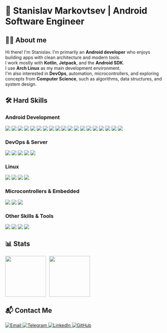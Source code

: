 # 👋 Stanislav Markovtsev | Android Software Engineer

## 🧑‍💻 About me

Hi there! I'm Stanislav.
I'm primarily an **Android developer** who enjoys building apps with clean architecture and modern tools.  
I work mostly with **Kotlin**, **Jetpack**, and the **Android SDK**.  
I use **Arch Linux** as my main development environment.  
I'm also interested in **DevOps**, automation, microcontrollers, and exploring concepts from **Computer Science**, such as algorithms, data structures, and system design.


## 🛠 Hard Skills
### Android Development
<p align="left"> <img src="https://img.shields.io/badge/Android-3DDC84?style=for-the-badge&logo=android&logoColor=white"/> <img src="https://img.shields.io/badge/Kotlin-7F52FF?style=for-the-badge&logo=kotlin&logoColor=white"/> <img src="https://img.shields.io/badge/Java-007396?style=for-the-badge&logo=java&logoColor=white"/> <img src="https://img.shields.io/badge/Android%20Studio-3DDC84?style=for-the-badge&logo=android-studio&logoColor=white"/> <img src="https://img.shields.io/badge/Jetpack-4285F4?style=for-the-badge&logo=android&logoColor=white"/> <img src="https://img.shields.io/badge/Jetpack%20Compose-4285F4?style=for-the-badge&logo=jetpack-compose&logoColor=white"/> <img src="https://img.shields.io/badge/Koin-8F0D87?style=for-the-badge&logoColor=white"/> <img src="https://img.shields.io/badge/Dagger%202-3178C6?style=for-the-badge&logo=google&logoColor=white"/> <img src="https://img.shields.io/badge/Retrofit-00599C?style=for-the-badge&logo=android&logoColor=white"/> <img src="https://img.shields.io/badge/MVVM-blue?style=for-the-badge"/> <img src="https://img.shields.io/badge/MVP-green?style=for-the-badge"/> <img src="https://img.shields.io/badge/MVC-purple?style=for-the-badge"/> <img src="https://img.shields.io/badge/MVI-orange?style=for-the-badge"/> <img src="https://img.shields.io/badge/XML-E34F26?style=for-the-badge&logo=xml&logoColor=white"/> <img src="https://img.shields.io/badge/Room-6DB33F?style=for-the-badge&logo=sqlite&logoColor=white"/> <img src="https://img.shields.io/badge/Firebase-FFCA28?style=for-the-badge&logo=firebase&logoColor=black"/> <img src="https://img.shields.io/badge/JUnit-25A162?style=for-the-badge&logo=junit5&logoColor=white"/> <img src="https://img.shields.io/badge/Espresso-5A6E9C?style=for-the-badge&logo=espresso&logoColor=white"/> <img src="https://img.shields.io/badge/Mockito-90C53F?style=for-the-badge&logo=mockito&logoColor=white"/> </p>

### DevOps & Server
<p align="left"> <img src="https://img.shields.io/badge/Caddy-29B8F0?style=for-the-badge&logo=caddy&logoColor=white"/> <img src="https://img.shields.io/badge/HTTP%2FHTTPS-0078D7?style=for-the-badge&logo=http&logoColor=white"/> <img src="https://img.shields.io/badge/SSL-0052CC?style=for-the-badge&logo=letsencrypt&logoColor=white"/> <img src="https://img.shields.io/badge/Docker-2496ED?style=for-the-badge&logo=docker&logoColor=white"/> <img src="https://img.shields.io/badge/Docker%20Compose-34495E?style=for-the-badge&logo=docker&logoColor=white"/> </p>

### Linux
<p align="left"> <img src="https://img.shields.io/badge/Arch%20Linux-1793D1?style=for-the-badge&logo=arch-linux&logoColor=white"/> <img src="https://img.shields.io/badge/Hyprland-3DDC84?style=for-the-badge"/> <img src="https://img.shields.io/badge/Linux-FCC624?style=for-the-badge&logo=linux&logoColor=black"/> <img src="https://img.shields.io/badge/Bash-4EAA25?style=for-the-badge&logo=gnubash&logoColor=white"/> </p>

### Microcontrollers & Embedded
<p align="left"> <img src="https://img.shields.io/badge/Arduino-D2492A?style=for-the-badge&logo=arduino&logoColor=white"/> <img src="https://img.shields.io/badge/ESP8266-FF6F00?style=for-the-badge&logo=esp8266&logoColor=white"/> <img src="https://img.shields.io/badge/Raspberry%20Pi-C51A4A?style=for-the-badge&logo=raspberry-pi&logoColor=white"/> </p>

### Other Skills & Tools
<p align="left"> <img src="https://img.shields.io/badge/Markdown-000000?style=for-the-badge&logo=markdown&logoColor=white"/> <img src="https://img.shields.io/badge/SQL-336791?style=for-the-badge&logo=sqlite&logoColor=white"/> <img src="https://img.shields.io/badge/LaTeX-008080?style=for-the-badge&logo=latex&logoColor=white"/> <img src="https://img.shields.io/badge/Wolfram-CC0000?style=for-the-badge&logo=wolfram&logoColor=white"/> </p>

## 📊 Stats

<div>
<a href="https://github-readme-stats.vercel.app/api?username=kawunus&hide=contribs&show_icons=true&theme=dark-dracula">
  <img align="left" height="130" style="margin-right: 10px" src="https://github-readme-stats.vercel.app/api?username=kawunus&hide=contribs&show_icons=true&theme=dark-dracula" />
</a>
<a href="https://github-readme-stats.vercel.app/api/top-langs/?username=kawunus&layout=compact&theme=dark-dracula">
  <img align="left" height="130" src="https://github-readme-stats.vercel.app/api/top-langs/?username=kawunus&layout=compact&theme=dark-dracula" />
</a>
</div>

<br clear="all" />

## 📬 Contact Me

<p align="left">
  <a href="mailto:s.markovtsev@gmail.com">
    <img alt="Email" src="https://img.shields.io/badge/Email-D14836?style=for-the-badge&logo=gmail&logoColor=white"/>
  </a>
  <a href="https://t.me/kawunus" target="_blank">
    <img alt="Telegram" src="https://img.shields.io/badge/Telegram-26A5E4?style=for-the-badge&logo=telegram&logoColor=white"/>
  </a>
  <a href="https://www.linkedin.com/in/kawunus/" target="_blank">
    <img alt="LinkedIn" src="https://img.shields.io/badge/LinkedIn-0A66C2?style=for-the-badge&logo=linkedin&logoColor=white"/>
  </a>
  <a href="https://github.com/kawunus" target="_blank">
    <img alt="GitHub" src="https://img.shields.io/badge/GitHub-000?style=for-the-badge&logo=github&logoColor=white"/>
  </a>
</p>
